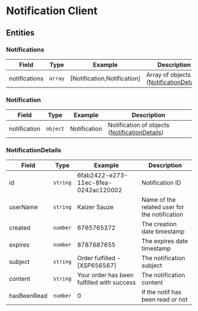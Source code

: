 # Notification Client

## Entities

### Notifications

| Field         | Type        | Example                     | Description                                                    |
|---------------|-------------|-----------------------------|----------------------------------------------------------------|
| notifications | ```array``` | [Notification,Notification] | Array of objects ([NotificationDetails](#NotificationDetails)) |

### Notification

| Field        | Type         | Example      | Description                                                           |
|--------------|--------------|--------------|-----------------------------------------------------------------------|
| notification | ```object``` | Notification | Notification of objects ([NotificationDetails](#NotificationDetails)) |

### NotificationDetails

| Field       | Type         | Example                                    | Description                                   |
|-------------|--------------|--------------------------------------------|-----------------------------------------------|
| id          | ```string``` | 6fab2422-e273-11ec-8fea-0242ac120002       | Notification ID                               |
| userName    | ```string``` | Kaizer Sauze                               | Name of the related user for the notification |
| created     | ```number``` | 6765765372                                 | The creation date timestamp                   |
| expires     | ```number``` | 8787687655                                 | The expires date timestamp                    |
| subject     | ```string``` | Order fulfilled - [XSP656567]              | The notification subject                      |
| content     | ```string``` | Your order has been fulfilled with success | The notification content                      |
| hasBeenRead | ```number``` | 0                                          | If the notif has been read or not             |
